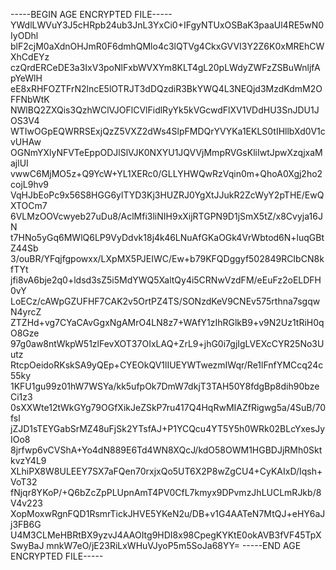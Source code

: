 -----BEGIN AGE ENCRYPTED FILE-----
YWdlLWVuY3J5cHRpb24ub3JnL3YxCi0+IFgyNTUxOSBaK3paaUl4RE5wN0IyODhl
blF2cjM0aXdnOHJmR0F6dmhQMlo4c3lQTVg4CkxGVVI3Y2Z6K0xMREhCWXhCdEYz
czQrdERCeDE3a3IxV3poNlFxbWVXYm8KLT4gL20pLWdyZWFzZSBuWnljfApYeWlH
eE8xRHFOZTFrN2lncE5lOTRJT3dDQzdiR3BkYWQ4L3NEQjd3MzdKdmM2OFFNbWtK
NWlBQ2ZXQis3QzhWClVJOFlCVlFidlRyYk5kVGcwdFlXV1VDdHU3SnJDU1JOS3V4
WTIwOGpEQWRRSExjQzZ5VXZ2dWs4SlpFMDQrYVYKa1EKLS0tIHllbXd0V1cvUHAw
OGNmYXlyNFVTeEppODJlSlVJK0NXYU1JQVVjMmpRVGsKliIwtJpwXzqjxaMajlUI
vwwC6MjMO5z+Q9YcW+YL1XERc0/GLLYHWQwRzVqin0m+QhoA0Xgj2ho2cojL9hv9
VqHJbEoPc9x56S8HGG6ylTYD3Kj3HUZRJ0YgXtJJukR2ZcWyY2pTHE/EwQXTOCm7
6VLMzOOVcwyeb27uDu8/AclMfi3liNIH9xXijRTGPN9D1jSmX5tZ/x8Cvyja16JN
t7HNo5yGq6MWlQ6LP9VyDdvk18j4k46LNuAfGKaOGk4VrWbtod6N+luqGBtZ44Sb
3/ouBR/YFqjfgpowxx/LXpMX5PJEIWC/Ew+b79KFQDggyf502849RCIbCN8kfTYt
jfi8vA6bje2q0+ldsd3sZ5i5MdYWQ5XaltQy4i5CRNwVzdFM/eEuFz2oELDFH0vY
LoECz/cAWpGZUFHF7CAK2v5OrtPZ4TS/SONzdKeV9CNEv575rthna7sgqwN4yrcZ
ZTZHd+vg7CYaCAvGgxNgAMrO4LN8z7+WAfY1zIhRGlkB9+v9N2Uz1tRiH0qO8Gze
97g0aw8ntWkpW51zlFevXOT37OIxLAQ+ZrL9+jhG0i7gjIgLVEXcCYR25No3Uutz
RtcpOeidoRKskSA9yQEp+CYEOkQV1lIUEYWTwezmIWqr/Re1lFnfYMCcq24c55ky
1KFU1gu99z01hW7WSYa/kk5ufpOk7DmW7dkjT3TAH50Y8fdgBp8dih90bzeCi1z3
0sXXWte12tWkGYg79OGfXikJeZSkP7ru417Q4HqRwMIAZfRigwg5a/4SuB/70fsl
jZJD1sTEYGabSrMZ48uFjSk2YTsfAJ+P1YCQcu4YT5Y5h0WRk02BLcYxesJyIOo8
8jrfwp6vCVShA+Yo4dN889E6Td4WN8XQcJ/kdO58OWM1HGBDJjRMh0SktkvzY4L9
XLhiPX8W8ULEEY7SX7aFQen70rxjxQo5UT6X2P8wZgCU4+CyKAIxD/Iqsh+VoT32
fNjqr8YKoP/+Q6bZcZpPLUpnAmT4PV0CfL7kmyx9DPvmzJhLUCLmRJkb/8V4v223
XopMoxwRgnFQD1RsmrTickJHVE5YKeN2u/DB+v1G4AATeN7MtQJ+eHY6aJj3FB6G
U4M3CLMeHBRtBX9yzvJ4AAOItg9HDI8x98CpegKYKtE0okAVB3fVF45TpXSwyBaJ
mnkW7eO/jE23RiLxWHuVJyoP5m5SoJa68YY=
-----END AGE ENCRYPTED FILE-----
